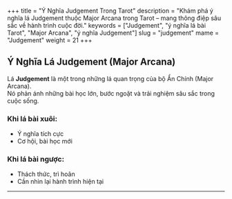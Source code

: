 +++
title = "Ý Nghĩa Judgement Trong Tarot"
description = "Khám phá ý nghĩa lá Judgement thuộc Major Arcana trong Tarot – mang thông điệp sâu sắc về hành trình cuộc đời."
keywords = ["Judgement", "ý nghĩa lá bài Tarot", "Major Arcana", "ý nghĩa Judgement"]
slug = "judgement"
mame = "Judgement"
weight = 21
+++

## Ý Nghĩa Lá Judgement (Major Arcana)

Lá **Judgement** là một trong những lá quan trọng của bộ Ẩn Chính (Major Arcana).  
Nó phản ánh những bài học lớn, bước ngoặt và trải nghiệm sâu sắc trong cuộc sống.

### Khi lá bài xuôi:
- Ý nghĩa tích cực  
- Cơ hội, bài học mới  

### Khi lá bài ngược:
- Thách thức, trì hoãn  
- Cần nhìn lại hành trình hiện tại  

---

